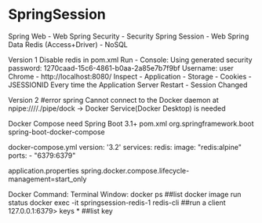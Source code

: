 # SpringSession

Spring Web - Web
Spring Security - Security
Spring Session - Web
Spring Data Redis (Access+Driver) - NoSQL

Version 1
Disable redis in pom.xml
Run - Console:
Using generated security password: 1270caad-15c6-4861-b0aa-2a85e7b7f9bf
Username: user
Chrome - http://localhost:8080/
Inspect - Application - Storage - Cookies - JSESSIONID
Every time the Application Server Restart - Session Changed

Version 2
#error spring Cannot connect to the Docker daemon at npipe:////./pipe/dock
  -> Docker Service(Docker Desktop) is needed

Docker Compose need Spring Boot 3.1+
pom.xml
    <dependency>
        <groupId>org.springframework.boot</groupId>
        <artifactId>spring-boot-docker-compose</artifactId>
    </dependency>

docker-compose.yml
    version: '3.2'
    services:
    redis:
    image: "redis:alpine"
    ports:
    - "6379:6379"

application.properties
    spring.docker.compose.lifecycle-management=start_only

Docker Command:
Terminal Window:
docker ps ##list docker image run status
docker exec -it springsession-redis-1 redis-cli ##run a client
    127.0.0.1:6379> keys *  ##list key
